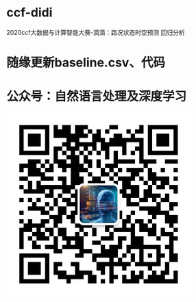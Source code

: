 # ccf-didi
2020ccf大数据与计算智能大赛-滴滴：路况状态时空预测
回归分析

# 随缘更新baseline.csv、代码
# 公众号：自然语言处理及深度学习
![](https://github.com/yjh1227/ccf-didi/blob/main/v.jpg)
